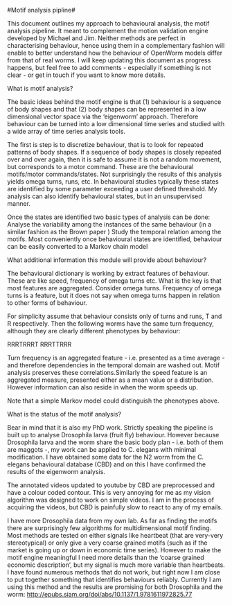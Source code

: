 
#Motif analysis pipline#

This document outlines my approach to behavioural analysis, the motif analysis pipeline. It meant to complement the motion validation engine developed by Michael and Jim. Neither methods are perfect in characterising behaviour, hence using them in a complementary fashion will enable to better understand how the behaviour of OpenWorm models differ from that of real worms. I will keep updating this document as progress happens, but feel free to add comments - especially if something is not clear - or get in touch if you want to know more details. 

What is motif analysis?

The basic ideas behind the motif engine is that (1) behaviour is a sequence of body shapes and that (2) body shapes can be represented in a low dimensional vector space via the ‘eigenworm’  approach. Therefore behaviour can be turned into a low dimensional time series and studied with a wide array of time series analysis tools.  

The first is step is to discretize behaviour, that is to look for repeated patterns of body shapes. If a sequence of body shapes is closely repeated over and over again, then it is safe to assume it is not a random movement, but corresponds to a motor command. These are the behavioural motifs/motor commands/states. Not surprisingly the results of this analysis yields omega turns, runs, etc. In behavioural studies typically these states are identified by some parameter exceeding a user defined threshold. My analysis can also identify behavioural states, but in an unsupervised manner. 

Once the states are identified two basic types of analysis can be done:
Analyse the variability among the instances of the same behaviour (in a similar fashion as the Brown paper )
Study the temporal relation among the motifs. Most conveniently once behavioural states are identified, behaviour can be easily converted to a Markov chain model 

What additional information this module will provide about behaviour?

The behavioural dictionary is working by extract features of behaviour. These are like speed, frequency of omega turns etc. What is the key is that most features are aggregated. Consider omega turns. Frequency of omega turns is a feature, but  it does not say when omega turns happen in relation to other forms of behaviour. 


For simplicity assume that behaviour consists only of turns and runs, T and R respectively. Then the following worms have the same turn frequency, although they are clearly different phenotypes by behaviour:

RRRTRRRT
RRRTTRRR

Turn frequency is an aggregated feature - i.e. presented as a time average - and therefore dependencies in the temporal domain are washed out. Motif analysis preserves these correlations.Similarly the speed feature is an aggregated measure, presented either as a mean value or a distribution. However information can also reside in when the worm speeds up.

Note that a simple Markov model could distinguish the phenotypes above. 

What is the status of the motif analysis?

Bear in mind that it is also my PhD work. Strictly speaking the pipeline is built up to analyse Drosophila larva (fruit fly) behaviour. However because Drosophila larva and the worm share the basic body plan  - i.e. both of them are maggots -, my work can be applied to C. elegans with minimal modification.  I have obtained some data for the N2 worm from the C. elegans behavioural database (CBD) and on this I have confirmed the results of the eigenworm analysis. 

The annotated videos updated to youtube by CBD are preprocessed and have a colour coded contour. This is very annoying for me as my vision algorithm was designed to work on simple videos. I am in the process of acquiring the videos, but CBD is painfully slow to react to any of my emails. 

I have more Drosophila data from my own lab. As far as finding the motifs there are surprisingly few algorithms for multidimensional motif finding. Most methods are tested on either signals like heartbeat (that are very-very stereotypical) or only give a very coarse grained motifs (such as if the market is going up or down in economic time series). However to make the motif engine meaningful I need more details than the ‘coarse grained economic description’, but my signal is much more variable than heartbeats. I have found numerous methods that do not work, but right now I am close to put together something that identifies behaviours reliably. Currently I am using this method and the results are promising for both Drosophila and the worm: http://epubs.siam.org/doi/abs/10.1137/1.9781611972825.77



